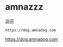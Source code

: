 # amnazzz

[访问](https://github.com/amnalink/amnazzz)

```text
https://dog.amnadog.com
```

https://dog.amnadog.com

